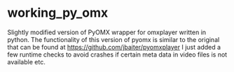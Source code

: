 working_py_omx
==============

Slightly modified version of PyOMX wrapper for omxplayer written in python. The functionality of this version of pyomx is similar to the original that can be found at https://github.com/jbaiter/pyomxplayer I just added a few runtime checks to avoid crashes if certain meta data in video files is not available etc.
